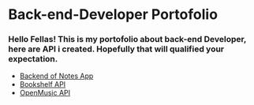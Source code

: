 # Back-end-Developer Portofolio

### Hello Fellas! This is my portofolio about back-end Developer, here are API i created. Hopefully that will qualified your expectation.

- [Backend of Notes App](https://github.com/ammardarma/notes-app-back-end)
- [Bookshelf API](https://github.com/ammardarma/bookshelf-api)
- [OpenMusic API](https://github.com/ammardarma/OpenMusic-API)
